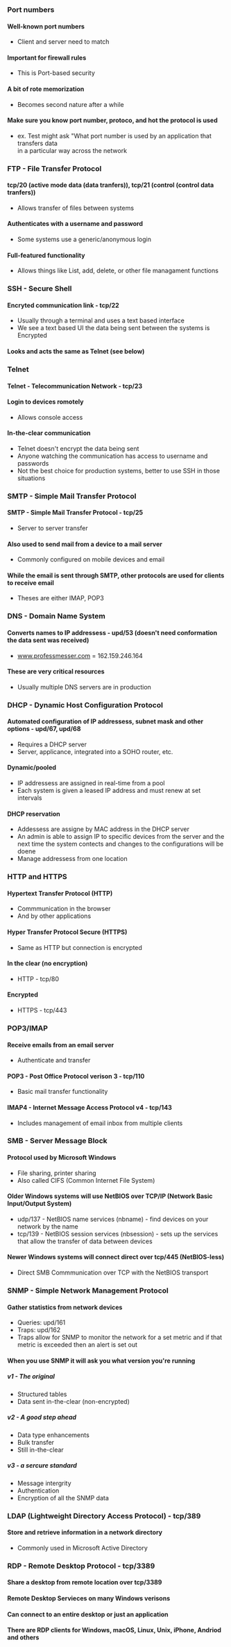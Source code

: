 ### Port numbers

#### Well-known port numbers
- Client and server need to match

#### Important for firewall rules
- This is Port-based security

#### A bit of rote memorization
- Becomes second nature after a while

#### Make sure you know port number, protoco, and hot the protocol is used
- ex. Test might ask "What port number is used by an application that transfers data <br> in a particular way across the network

### FTP - File Transfer Protocol

#### tcp/20 (active mode data (data tranfers)), tcp/21 (control (control data tranfers))
- Allows transfer of files between systems

#### Authenticates with a username and password
- Some systems use a generic/anonymous login

#### Full-featured functionality
- Allows things like List, add, delete, or other file managament functions 

### SSH - Secure Shell

#### Encryted communication link - tcp/22
- Usually through a terminal and uses a text based interface
-   We see a text based UI the data being sent between the systems is Encrypted

#### Looks and acts the same as Telnet (see below)

### Telnet

#### Telnet - Telecommunication Network - tcp/23

#### Login to devices romotely
- Allows console access

#### In-the-clear communication
- Telnet doesn't encrypt the data being sent
-   Anyone watching the communication has access to username and passwords
- Not the best choice for production systems, better to use SSH in those situations

### SMTP - Simple Mail Transfer Protocol

#### SMTP - Simple Mail Transfer Protocol - tcp/25
- Server to server transfer

#### Also used to send mail from a device to a mail server
- Commonly configured on mobile devices and email

#### While the email is sent through SMTP, other protocols are used for clients to receive email
- Theses are either IMAP, POP3

### DNS - Domain Name System

#### Converts names to IP addressess - upd/53 (doesn't need conformation the data sent was received) 
- www.professmesser.com = 162.159.246.164

#### These are very critical resources
- Usually multiple DNS servers are in production

### DHCP - Dynamic Host Configuration Protocol

#### Automated configuration of IP addressess, subnet mask and other options - upd/67, upd/68
- Requires a DHCP server
-   Server, applicance, integrated into a SOHO router, etc.

#### Dynamic/pooled
- IP addressess are assigned in real-time from a pool
-  Each system is given a leased IP address and must renew at set intervals

#### DHCP reservation
- Addessess are assigne by MAC address in the DHCP server
- An admin is able to assign IP to specific devices from the server and the <br> next time the system contects and changes to the configurations will be doene
- Manage addressess from one location

### HTTP and HTTPS

#### Hypertext Transfer Protocol (HTTP)
- Commmunication in the browser
- And by other applications

#### Hyper Transfer Protocol Secure (HTTPS)
- Same as HTTP but connection is encrypted 

#### In the clear (no encryption)
- HTTP - tcp/80

#### Encrypted 
- HTTPS - tcp/443

### POP3/IMAP

#### Receive emails from an email server
- Authenticate and transfer

#### POP3 - Post Office Protocol verison 3 - tcp/110
- Basic mail transfer functionality

#### IMAP4 - Internet Message Access Protocol v4 - tcp/143
- Includes management of email inbox from multiple clients

### SMB - Server Message Block

#### Protocol used by Microsoft Windows
- File sharing, printer sharing
- Also called CIFS (Common Internet File System)

#### Older Windows systems will use NetBIOS over TCP/IP (Network Basic Input/Output System)
- udp/137 - NetBIOS name services (nbname) - find devices on your network by the name
- tcp/139 - NetBIOS session services (nbsession) - sets up the services that allow the transfer of data between devices

#### Newer Windows systems will connect direct over tcp/445 (NetBIOS-less)
- Direct SMB Commmunication over TCP with the NetBIOS transport

### SNMP - Simple Network Management Protocol

#### Gather statistics from network devices
- Queries: upd/161
- Traps: upd/162 
-   Traps allow for SNMP to monitor the network for a set metric and if that metric is exceeded then an alert is set out

#### When you use SNMP it will ask you what version you're running

##### v1 - The original
- Structured tables
- Data sent in-the-clear (non-encrypted)

##### v2 - A good step ahead 
- Data type enhancements 
- Bulk transfer
- Still in-the-clear

##### v3 - a sercure standard
- Message intergrity 
- Authentication
- Encryption of all the SNMP data

### LDAP (Lightweight Directory Access Protocol) - tcp/389

#### Store and retrieve information in a network directory
- Commonly used in Microsoft Active Directory

### RDP - Remote Desktop Protocol - tcp/3389

#### Share a desktop from remote location over tcp/3389

#### Remote Desktop Servieces on many Windows verisons

#### Can connect to an entire desktop or just an application

#### There are RDP clients for Windows, macOS, Linux, Unix, iPhone, Andriod and others

